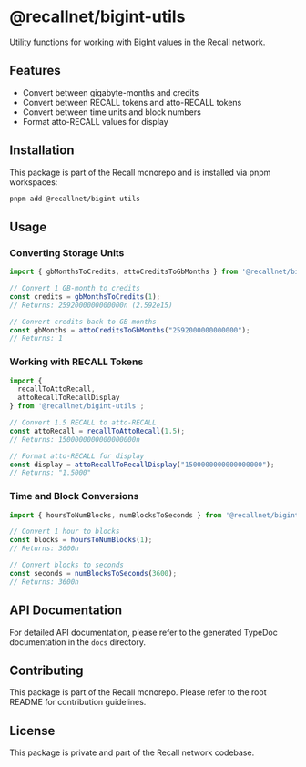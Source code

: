 # @recallnet/bigint-utils

Utility functions for working with BigInt values in the Recall network.

## Features

- Convert between gigabyte-months and credits
- Convert between RECALL tokens and atto-RECALL tokens
- Convert between time units and block numbers
- Format atto-RECALL values for display

## Installation

This package is part of the Recall monorepo and is installed via pnpm workspaces:

```bash
pnpm add @recallnet/bigint-utils
```

## Usage

### Converting Storage Units

```typescript
import { gbMonthsToCredits, attoCreditsToGbMonths } from '@recallnet/bigint-utils';

// Convert 1 GB-month to credits
const credits = gbMonthsToCredits(1);
// Returns: 2592000000000000n (2.592e15)

// Convert credits back to GB-months
const gbMonths = attoCreditsToGbMonths("2592000000000000");
// Returns: 1
```

### Working with RECALL Tokens

```typescript
import {
  recallToAttoRecall,
  attoRecallToRecallDisplay
} from '@recallnet/bigint-utils';

// Convert 1.5 RECALL to atto-RECALL
const attoRecall = recallToAttoRecall(1.5);
// Returns: 1500000000000000000n

// Format atto-RECALL for display
const display = attoRecallToRecallDisplay("1500000000000000000");
// Returns: "1.5000"
```

### Time and Block Conversions

```typescript
import { hoursToNumBlocks, numBlocksToSeconds } from '@recallnet/bigint-utils';

// Convert 1 hour to blocks
const blocks = hoursToNumBlocks(1);
// Returns: 3600n

// Convert blocks to seconds
const seconds = numBlocksToSeconds(3600);
// Returns: 3600n
```

## API Documentation

For detailed API documentation, please refer to the generated TypeDoc documentation in the `docs` directory.

## Contributing

This package is part of the Recall monorepo. Please refer to the root README for contribution guidelines.

## License

This package is private and part of the Recall network codebase.